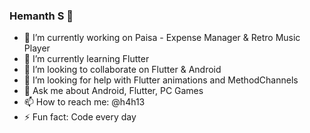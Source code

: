 ### Hemanth S 👋


- 🔭 I’m currently working on Paisa - Expense Manager & Retro Music Player
- 🌱 I’m currently learning Flutter
- 👯 I’m looking to collaborate on Flutter & Android
- 🤔 I’m looking for help with Flutter animations and MethodChannels
- 💬 Ask me about Android, Flutter, PC Games
- 📫 How to reach me: @h4h13
- ⚡ Fun fact: Code every day
